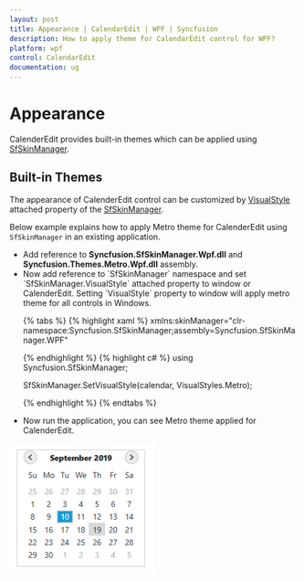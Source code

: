 ```yaml
---
layout: post
title: Appearance | CalendarEdit | WPF | Syncfusion
description: How to apply theme for CalendarEdit control for WPF? 
platform: wpf
control: CalendarEdit
documentation: ug
---
```


# Appearance 

CalenderEdit provides built-in themes which can be applied using [SfSkinManager](https://help.syncfusion.com/wpf/themes/getting-started). 

## Built-in Themes

The appearance of CalenderEdit control can be customized by [VisualStyle](https://help.syncfusion.com/cr/cref_files/wpf/Syncfusion.SfSkinManager.WPF~Syncfusion.SfSkinManager.VisualStyles.html) attached property of the [SfSkinManager](https://help.syncfusion.com/cr/cref_files/wpf/Syncfusion.SfSkinManager.WPF~Syncfusion.SfSkinManager.SfSkinManager.html).

Below example explains how to apply Metro theme for CalenderEdit using `SfSkinManager` in an existing application.
<ul>
<li>Add reference to <b>Syncfusion.SfSkinManager.Wpf.dll</b> and <b>Syncfusion.Themes.Metro.Wpf.dll</b> assembly.</li>
<li>Now add reference to `SfSkinManager` namespace and set `SfSkinManager.VisualStyle` attached property to window or CalenderEdit. Setting `VisualStyle` property to window will apply metro theme for all controls in Windows.

{% tabs %}
{% highlight xaml %}
xmlns:skinManager="clr-namespace:Syncfusion.SfSkinManager;assembly=Syncfusion.SfSkinManager.WPF"

<Grid>
<syncfusion:CalendarEdit x:Name="calendar" skinManager:SfSkinManager.VisualStyle="Metro"/>    
</Grid>   
{% endhighlight %}
{% highlight c# %}
using Syncfusion.SfSkinManager;

SfSkinManager.SetVisualStyle(calendar, VisualStyles.Metro);

{% endhighlight %}
{% endtabs %}

</li> 

<li>Now run the application, you can see Metro theme applied for CalenderEdit.</li>
</ul>

![Display Metro theme applied for CalenderEdit](Themes_images/themes_img1.png)


